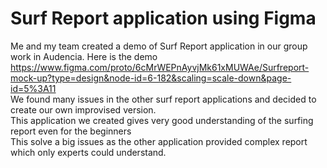 # Surf Report application using Figma #
Me and my team created a demo of Surf Report application in our group work in Audencia. Here is the demo
<br> https://www.figma.com/proto/6cMrWEPnAyvjMk61xMUWAe/Surfreport-mock-up?type=design&node-id=6-182&scaling=scale-down&page-id=5%3A11
<br> We found many issues in the other surf report applications and decided to create our own improvised version.
<br>This application we created gives very good understanding of the surfing report even for the beginners
<br>This solve a big issues as the other application provided complex report which only experts could understand.
